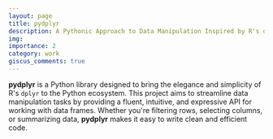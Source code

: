 ```yaml
---
layout: page
title: pydplyr
description: A Pythonic Approach to Data Manipulation Inspired by R's dplyr
img:
importance: 2
category: work
giscus_comments: true
---
```


**pydplyr** is a Python library designed to bring the elegance and simplicity of R's `dplyr` to the Python ecosystem. This project aims to streamline data manipulation tasks by providing a fluent, intuitive, and expressive API for working with data frames. Whether you're filtering rows, selecting columns, or summarizing data, **pydplyr** makes it easy to write clean and efficient code.

